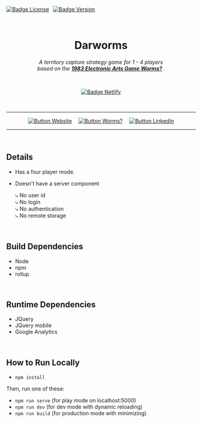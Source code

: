 
[![Badge License]][License]    [![Badge Version]][Releases]

<br>

<div align = center>

# Darworms

*A territory capture strategy game for 1 - 4 players <br>
based on the **[1983 Electronic Arts Game Worms?][Wikipedia]** .*

<br>

[![Badge Netlify]][Netlify]

<br>

---

[![Button Website]][Website]   
[![Button Worms?]][Worms?]   
[![Button LinkedIn]][LinkedIn]

---

</div>

<br>

## Details

- Has a four player mode.

- Doesn't have a server component

    ⤷ No user id <br>
    ⤷ No login <br>
    ⤷ No authentication <br>
    ⤷ No remote storage

<br>

## Build Dependencies

- Node
- npm
- rollup

<br>

## Runtime Dependencies

- JQuery
- JQuery mobile
- Google Analytics

<br>

## How to Run Locally

- `npm install`

Then, run one of these:

- `npm run serve` (for play mode on localhost:5000)
- `npm run dev` (for dev mode with dynamic reloading)
- `npm run build` (for production mode with minimizing)

<br>


<!----------------------------------------------------------------------------->

[Badge License]: https://img.shields.io/badge/License-MIT-yellow.svg?style=for-the-badge
[Badge Version]: https://img.shields.io/badge/Version_1.0.1-blue.svg?style=for-the-badge
[Badge Netlify]: https://api.netlify.com/api/v1/badges/f44affeb-0f27-4565-80ae-00431a5fc797/deploy-status

[Wikipedia]: https://en.wikipedia.org/wiki/Worms%3F
[Releases]: https://github.com/dmaynard/Darworms/releases
[LinkedIn]: https://www.linkedin.com/in/david-maynard-86ab3/
[Netlify]: https://app.netlify.com/sites/darworms/deploys
[Website]: https://www.darworms.com
[License]: LICENSE
[Worms?]: https://github.com/savetz/worms



[Button Website]: https://img.shields.io/badge/Website-yellow?style=for-the-badge
[Button Worms?]: https://img.shields.io/badge/Worms%3F-E6526F?style=for-the-badge
[Button LinkedIn]: https://img.shields.io/badge/LinkedIn-0A66C2?style=for-the-badge&logo=LinkedIn&logoColor=white


